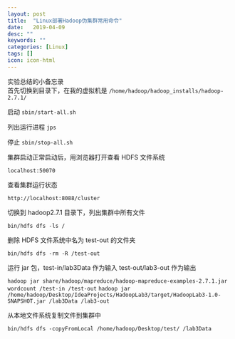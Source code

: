 ```yaml
---
layout: post
title:  "Linux部署Hadoop伪集群常用命令"
date:   2019-04-09
desc: ""
keywords: ""
categories: [Linux]
tags: []
icon: icon-html
---
```


实验总结的小备忘录
<br />
首先切换到目录下，在我的虚拟机是 `/home/hadoop/hadoop_installs/hadoop-2.7.1/`

启动
`sbin/start-all.sh`
<br />

列出运行进程
`jps`
<br />

停止
`sbin/stop-all.sh`
<br />

集群启动正常启动后，用浏览器打开查看 HDFS 文件系统

`localhost:50070`
<br />

查看集群运行状态

`http://localhost:8088/cluster`
<br />

切换到 hadoop2.7.1 目录下，列出集群中所有文件

`bin/hdfs dfs -ls /`
<br />

删除 HDFS 文件系统中名为 test-out 的文件夹

`bin/hdfs dfs -rm -R /test-out`
<br />

运行 jar 包，test-in/lab3Data 作为输入 test-out/lab3-out 作为输出

`hadoop jar share/hadoop/mapreduce/hadoop-mapreduce-examples-2.7.1.jar wordcount /test-in /test-out`
`hadoop jar /home/hadoop/Desktop/IdeaProjects/HadoopLab3/target/HadoopLab3-1.0-SNAPSHOT.jar /lab3Data /lab3-out`
<br />

从本地文件系统复制文件到集群中

`bin/hdfs dfs -copyFromLocal /home/hadoop/Desktop/test/ /lab3Data`
<br />


